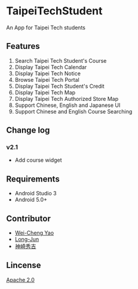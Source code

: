 # TaipeiTechStudent
An App for Taipei Tech students
## Features
1. Search Taipei Tech Student's Course
2. Display Taipei Tech Calendar
3. Display Taipei Tech Notice
4. Browse Taipei Tech Portal
5. Display Taipei Tech Student's Credit
6. Display Taipei Tech Map
7. Display Taipei Tech Authorized Store Map
8. Support Chinese, English and Japanese UI
9. Support Chinese and English Course Searching
## Change log
### v2.1
- Add course widget
## Requirements
- Android Studio 3
- Android 5.0+
## Contributor
- [Wei-Cheng Yao](https://github.com/yaoandy107)
- [Long-Jun](https://github.com/Long-Jun)
- [神崎秀吉](https://github.com/kamisakihideyoshi)
## Lincense
[Apache 2.0](https://github.com/yaoandy107/TaipeiTechStudent/blob/master/LICENSE)
